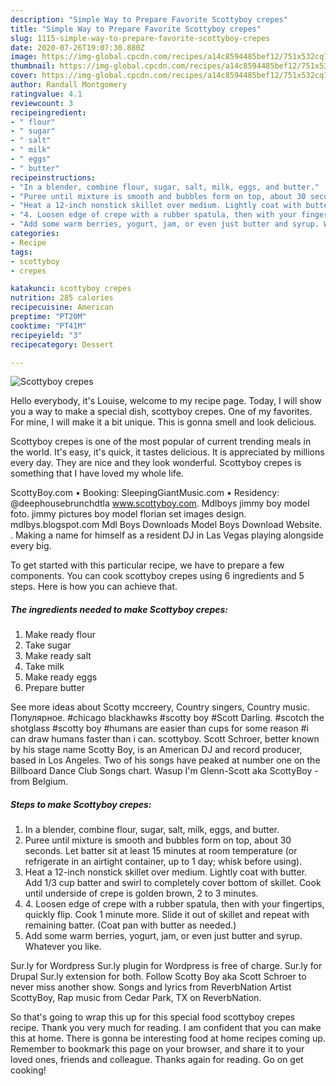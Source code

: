 ```yaml
---
description: "Simple Way to Prepare Favorite Scottyboy crepes"
title: "Simple Way to Prepare Favorite Scottyboy crepes"
slug: 1115-simple-way-to-prepare-favorite-scottyboy-crepes
date: 2020-07-26T19:07:30.880Z
image: https://img-global.cpcdn.com/recipes/a14c8594485bef12/751x532cq70/scottyboy-crepes-recipe-main-photo.jpg
thumbnail: https://img-global.cpcdn.com/recipes/a14c8594485bef12/751x532cq70/scottyboy-crepes-recipe-main-photo.jpg
cover: https://img-global.cpcdn.com/recipes/a14c8594485bef12/751x532cq70/scottyboy-crepes-recipe-main-photo.jpg
author: Randall Montgomery
ratingvalue: 4.1
reviewcount: 3
recipeingredient:
- " flour"
- " sugar"
- " salt"
- " milk"
- " eggs"
- " butter"
recipeinstructions:
- "In a blender, combine flour, sugar, salt, milk, eggs, and butter."
- "Puree until mixture is smooth and bubbles form on top, about 30 seconds. Let batter sit at least 15 minutes at room temperature (or refrigerate in an airtight container, up to 1 day; whisk before using)."
- "Heat a 12-inch nonstick skillet over medium. Lightly coat with butter. Add 1/3 cup batter and swirl to completely cover bottom of skillet. Cook until underside of crepe is golden brown, 2 to 3 minutes."
- "4. Loosen edge of crepe with a rubber spatula, then with your fingertips, quickly flip. Cook 1 minute more. Slide it out of skillet and repeat with remaining batter. (Coat pan with butter as needed.)"
- "Add some warm berries, yogurt, jam, or even just butter and syrup. Whatever you like."
categories:
- Recipe
tags:
- scottyboy
- crepes

katakunci: scottyboy crepes 
nutrition: 285 calories
recipecuisine: American
preptime: "PT20M"
cooktime: "PT41M"
recipeyield: "3"
recipecategory: Dessert

---
```



![Scottyboy crepes](https://img-global.cpcdn.com/recipes/a14c8594485bef12/751x532cq70/scottyboy-crepes-recipe-main-photo.jpg)

Hello everybody, it's Louise, welcome to my recipe page. Today, I will show you a way to make a special dish, scottyboy crepes. One of my favorites. For mine, I will make it a bit unique. This is gonna smell and look delicious.

Scottyboy crepes is one of the most popular of current trending meals in the world. It's easy, it's quick, it tastes delicious. It is appreciated by millions every day. They are nice and they look wonderful. Scottyboy crepes is something that I have loved my whole life.

ScottyBoy.com • Booking: SleepingGiantMusic.com • Residency: @deephousebrunchdtla www.scottyboy.com. Mdlboys jimmy boy model foto. jimmy pictures boy model florian set images design. mdlbys.blogspot.com Mdl Boys Downloads Model Boys Download Website. . Making a name for himself as a resident DJ in Las Vegas playing alongside every big.


To get started with this particular recipe, we have to prepare a few components. You can cook scottyboy crepes using 6 ingredients and 5 steps. Here is how you can achieve that.

<!--inarticleads1-->

##### The ingredients needed to make Scottyboy crepes:

1. Make ready  flour
1. Take  sugar
1. Make ready  salt
1. Take  milk
1. Make ready  eggs
1. Prepare  butter


See more ideas about Scotty mccreery, Country singers, Country music. Популярное. #chicago blackhawks #scotty boy #Scott Darling. #scotch the shotglass #scotty boy #humans are easier than cups for some reason #i can draw humans faster than i can. scottyboy. Scott Schroer, better known by his stage name Scotty Boy, is an American DJ and record producer, based in Los Angeles. Two of his songs have peaked at number one on the Billboard Dance Club Songs chart. Wasup I&#39;m Glenn-Scott aka ScottyBoy - from Belgium. 

<!--inarticleads2-->

##### Steps to make Scottyboy crepes:

1. In a blender, combine flour, sugar, salt, milk, eggs, and butter.
1. Puree until mixture is smooth and bubbles form on top, about 30 seconds. Let batter sit at least 15 minutes at room temperature (or refrigerate in an airtight container, up to 1 day; whisk before using).
1. Heat a 12-inch nonstick skillet over medium. Lightly coat with butter. Add 1/3 cup batter and swirl to completely cover bottom of skillet. Cook until underside of crepe is golden brown, 2 to 3 minutes.
1. 4. Loosen edge of crepe with a rubber spatula, then with your fingertips, quickly flip. Cook 1 minute more. Slide it out of skillet and repeat with remaining batter. (Coat pan with butter as needed.)
1. Add some warm berries, yogurt, jam, or even just butter and syrup. Whatever you like.


Sur.ly for Wordpress Sur.ly plugin for Wordpress is free of charge. Sur.ly for Drupal Sur.ly extension for both. Follow Scotty Boy aka Scott Schroer to never miss another show. Songs and lyrics from ReverbNation Artist ScottyBoy, Rap music from Cedar Park, TX on ReverbNation. 

So that's going to wrap this up for this special food scottyboy crepes recipe. Thank you very much for reading. I am confident that you can make this at home. There is gonna be interesting food at home recipes coming up. Remember to bookmark this page on your browser, and share it to your loved ones, friends and colleague. Thanks again for reading. Go on get cooking!
